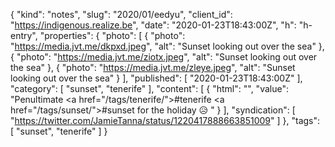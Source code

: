 {
  "kind": "notes",
  "slug": "2020/01/eedyu",
  "client_id": "https://indigenous.realize.be",
  "date": "2020-01-23T18:43:00Z",
  "h": "h-entry",
  "properties": {
    "photo": [
      {
        "photo": "https://media.jvt.me/dkpxd.jpeg",
        "alt": "Sunset looking out over the sea"
      },
      {
        "photo": "https://media.jvt.me/ziotx.jpeg",
        "alt": "Sunset looking out over the sea"
      },
      {
        "photo": "https://media.jvt.me/zleye.jpeg",
        "alt": "Sunset looking out over the sea"
      }
    ],
    "published": [
      "2020-01-23T18:43:00Z"
    ],
    "category": [
      "sunset",
      "tenerife"
    ],
    "content": [
      {
        "html": "",
        "value": "Penultimate <a href=\"/tags/tenerife/\">#tenerife</a> <a href=\"/tags/sunset/\">#sunset</a> for the holiday 😥 "
      }
    ],
    "syndication": [
      "https://twitter.com/JamieTanna/status/1220417888663851009"
    ]
  },
  "tags": [
    "sunset",
    "tenerife"
  ]
}
